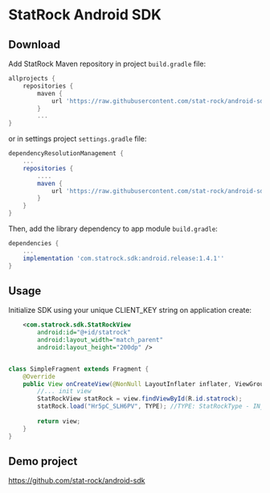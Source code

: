 # StatRock Android SDK

## Download

Add StatRock Maven repository in project `build.gradle` file:

```gradle
allprojects {
    repositories {
        maven {
            url 'https://raw.githubusercontent.com/stat-rock/android-sdk/master/releases'
        }
        ...
}
```

or in settings project `settings.gradle` file:

```gradle
dependencyResolutionManagement {
    ...
    repositories {
        ....
        maven {
            url 'https://raw.githubusercontent.com/stat-rock/android-sdk/master/releases'
        }
    }
}
```

Then, add the library dependency to app module `build.gradle`:
```gradle
dependencies {
    ...
    implementation 'com.statrock.sdk:android.release:1.4.1''
}
```

## Usage

Initialize SDK using your unique CLIENT_KEY string on application create:

```xml
    <com.statrock.sdk.StatRockView
        android:id="@+id/statrock"
        android:layout_width="match_parent"
        android:layout_height="200dp" />
```

```java

class SimpleFragment extends Fragment {
    @Override
    public View onCreateView(@NonNull LayoutInflater inflater, ViewGroup container, Bundle savedInstanceState) {
        //... init view
        StatRockView statRock = view.findViewById(R.id.statrock);
        statRock.load("Hr5pC_SLH6PV", TYPE); //TYPE: StatRockType - IN_PAGE or null
        
        return view;
    }
}
```

## Demo project
https://github.com/stat-rock/android-sdk
